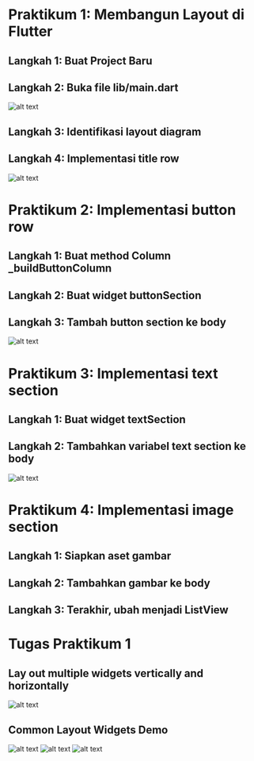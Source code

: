 #  Praktikum 1: Membangun Layout di Flutter

## Langkah 1: Buat Project Baru

## Langkah 2: Buka file lib/main.dart

![alt text](image.png)

## Langkah 3: Identifikasi layout diagram

## Langkah 4: Implementasi title row

![alt text](image-1.png)

#  Praktikum 2: Implementasi button row

## Langkah 1: Buat method Column _buildButtonColumn

## Langkah 2: Buat widget buttonSection

## Langkah 3: Tambah button section ke body

![alt text](image-2.png)
# Praktikum 3: Implementasi text section

## Langkah 1: Buat widget textSection
## Langkah 2: Tambahkan variabel text section ke body

![alt text](image-3.png)

# Praktikum 4: Implementasi image section

## Langkah 1: Siapkan aset gambar

## Langkah 2: Tambahkan gambar ke body

## Langkah 3: Terakhir, ubah menjadi ListView

# Tugas Praktikum 1

## Lay out multiple widgets vertically and horizontally

![alt text](image.png)

## Common Layout Widgets Demo

![alt text](image-1.png)
![alt text](image-2.png)
![alt text](image-3.png)

##
##
##
##
##
##
##
##
##
##
